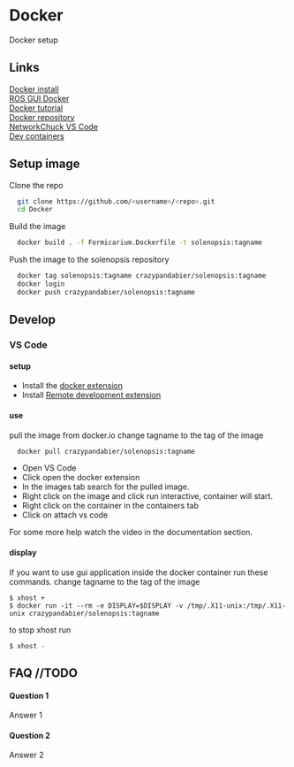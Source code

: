 
# Docker

Docker setup





## Links

[Docker install](https://www.docker.com/)\
[ROS GUI Docker](http://wiki.ros.org/docker/Tutorials/GUI)\
[Docker tutorial](https://docker-curriculum.com/#docker-images)\
[Docker repository](https://hub.docker.com/r/crazypandabier/solenopsis)\
[NetworkChuck VS Code](https://youtu.be/1ZfO149BJvg)\
[Dev containers](https://code.visualstudio.com/docs/devcontainers/attach-container)




## Setup image
Clone the repo

```bash
  git clone https://github.com/<username>/<repo>.git
  cd Docker 
```

Build the image

```bash
  docker build . -f Formicarium.Dockerfile -t solenopsis:tagname
```

Push the image to the solenopsis repository

```bash
  docker tag solenopsis:tagname crazypandabier/solenopsis:tagname
  docker login
  docker push crazypandabier/solenopsis:tagname
```
## Develop

### VS Code

#### setup

* Install the [docker extension](https://marketplace.visualstudio.com/items?itemName=ms-azuretools.vscode-docker)
* Install [Remote development extension](https://marketplace.visualstudio.com/items?itemName=ms-vscode-remote.vscode-remote-extensionpack)

#### use

pull the image from docker.io change tagname to the tag of the image

```bash
  docker pull crazypandabier/solenopsis:tagname
```

* Open VS Code
* Click open the docker extension
* In the images tab search for the pulled image.
* Right click on the image and click run interactive, container will start.
* Right click on the container in the containers tab
* Click on attach vs code

For some more help watch the video in the documentation section.

#### display

If you want to use gui application inside the docker container run these commands. change tagname to the tag of the image

```
$ xhost +
$ docker run -it --rm -e DISPLAY=$DISPLAY -v /tmp/.X11-unix:/tmp/.X11-unix crazypandabier/solenopsis:tagname
```

to stop xhost run 
```
$ xhost -
```

## FAQ //TODO

#### Question 1

Answer 1

#### Question 2

Answer 2
